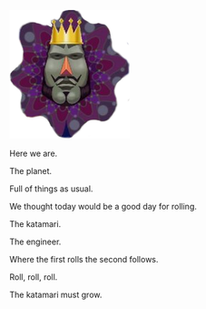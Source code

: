 ![King of all cosmos](docs/king.png)

Here we are.

The planet.

Full of things as usual.

We thought today would be a good day for rolling.

The katamari.

The engineer.

Where the first rolls the second follows.

Roll, roll, roll.

The katamari must grow.
